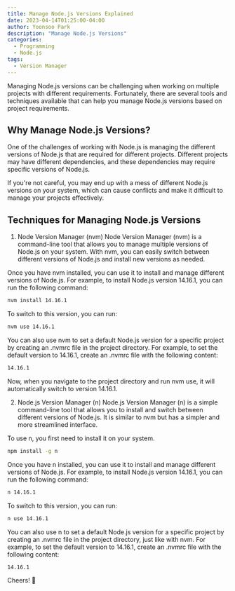 ```yaml
---
title: Manage Node.js Versions Explained
date: 2023-04-14T01:25:00-04:00
author: Yoonsoo Park
description: "Manage Node.js Versions"
categories:
  - Programming
  - Node.js
tags:
  - Version Manager
---
```


Managing Node.js versions can be challenging when working on multiple projects with different requirements. Fortunately, there are several tools and techniques available that can help you manage Node.js versions based on project requirements.

## Why Manage Node.js Versions?

One of the challenges of working with Node.js is managing the different versions of Node.js that are required for different projects. Different projects may have different dependencies, and these dependencies may require specific versions of Node.js.

If you're not careful, you may end up with a mess of different Node.js versions on your system, which can cause conflicts and make it difficult to manage your projects effectively.

## Techniques for Managing Node.js Versions

1. Node Version Manager (nvm)
   Node Version Manager (nvm) is a command-line tool that allows you to manage multiple versions of Node.js on your system. With nvm, you can easily switch between different versions of Node.js and install new versions as needed.

Once you have nvm installed, you can use it to install and manage different versions of Node.js. For example, to install Node.js version 14.16.1, you can run the following command:

```bash
nvm install 14.16.1
```

To switch to this version, you can run:

```bash
nvm use 14.16.1
```

You can also use nvm to set a default Node.js version for a specific project by creating an .nvmrc file in the project directory. For example, to set the default version to 14.16.1, create an .nvmrc file with the following content:

```bash
14.16.1
```

Now, when you navigate to the project directory and run nvm use, it will automatically switch to version 14.16.1.

2. Node.js Version Manager (n)
   Node.js Version Manager (n) is a simple command-line tool that allows you to install and switch between different versions of Node.js. It is similar to nvm but has a simpler and more streamlined interface.

To use n, you first need to install it on your system.

```bash
npm install -g n
```

Once you have n installed, you can use it to install and manage different versions of Node.js. For example, to install Node.js version 14.16.1, you can run the following command:

```bash
n 14.16.1
```

To switch to this version, you can run:

```bash
n use 14.16.1
```

You can also use n to set a default Node.js version for a specific project by creating an .nvmrc file in the project directory, just like with nvm. For example, to set the default version to 14.16.1, create an .nvmrc file with the following content:

```bash
14.16.1
```

Cheers! 🍺
